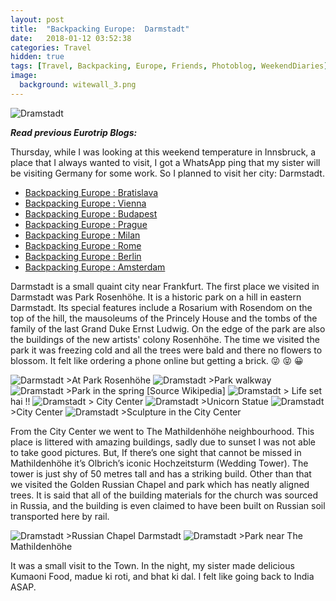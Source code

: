 ```yaml
---
layout: post
title:  "Backpacking Europe:  Darmstadt"
date:   2018-01-12 03:52:38
categories: Travel
hidden: true
tags: [Travel, Backpacking, Europe, Friends, Photoblog, WeekendDiaries]
image:
  background: witewall_3.png
---
```

<img src="https://i.imgur.com/yF4htGH.jpg" alt="Dramstadt">

**_Read previous Eurotrip Blogs:_**

Thursday, while I was looking at this weekend temperature in Innsbruck, a place that I always wanted to visit, I got a WhatsApp ping that my sister will be visiting Germany for some work. So I planned to visit her city: Darmstadt.

+ <a href="http://yogeshpandey.in/travel/Backpacking-Europe-Bratislava/">Backpacking Europe : Bratislava</a>
+ <a href="http://yogeshpandey.in/travel/Backpacking-Europe-Vienna/">Backpacking Europe : Vienna</a>
+ <a href="http://yogeshpandey.in/travel/Backpacking-Europe-Budapest/">Backpacking Europe : Budapest</a>
+ <a href="http://yogeshpandey.in/travel/Backpacking-Europe-Prague/">Backpacking Europe : Prague</a>
+ <a href="http://yogeshpandey.in/travel/Backpacking-Europe-Milan/">Backpacking Europe : Milan</a>
+ <a href="http://yogeshpandey.in/travel/Backpacking-Europe-ROME/">Backpacking Europe :  Rome</a>
+ <a href="http://yogeshpandey.in/travel/Backpacking-Europe-Berlin/">Backpacking Europe : Berlin</a>
+ <a href="http://yogeshpandey.in/travel/Backpacking-Europe-Amsterdam/">Backpacking Europe : Amsterdam</a>

Darmstadt is a small quaint city near Frankfurt. The first place we visited in Darmstadt was Park Rosenhöhe. It is a historic park on a hill in eastern Darmstadt. Its special features include a Rosarium with Rosendom on the top of the hill, the mausoleums of the Princely House and the tombs of the family of the last Grand Duke Ernst Ludwig. On the edge of the park are also the buildings of the new artists' colony Rosenhöhe. The time we visited the park it was freezing cold and all the trees were bald and there no flowers to blossom. It felt like ordering a phone online but getting a brick. :stuck_out_tongue_winking_eye: :stuck_out_tongue_closed_eyes: :grinning:


<img src="https://i.imgur.com/oTU6IHF.jpg" alt="Darmstadt">
>At Park Rosenhöhe

<img src="https://i.imgur.com/EDvTa6d.jpg" alt="Dramstadt">
>Park walkway

<img src="https://i.imgur.com/bqa526z.jpg" alt="Dramstadt">
>Park in the spring [Source Wikipedia]

<img src="https://i.imgur.com/LowhOZS.jpg" alt="Dramstadt">
> Life set hai !!

<img src="https://i.imgur.com/Hp0HO2N.jpg" alt="Dramstadt">
> City Center

<img src="https://i.imgur.com/acS0Zfn.jpg" alt="Dramstadt">
>Unicorn Statue

<img src="https://i.imgur.com/Zh0P34O.jpg" alt="Dramstadt">
>City Center

<img src="https://i.imgur.com/kzIhANJ.jpg" alt="Dramstadt">
>Sculpture in the City Center


From the City Center we went to The Mathildenhöhe neighbourhood. This place is littered with amazing buildings, sadly due to sunset I was not able to take good pictures. But, If there’s one sight that cannot be missed in Mathildenhöhe it’s Olbrich’s iconic Hochzeitsturm (Wedding Tower). The tower is just shy of 50 metres tall and has a striking build. Other than that we visited the Golden Russian Chapel and park which has neatly aligned trees. It is said that all of the building materials for the church was sourced in Russia, and the building is even claimed to have been built on Russian soil transported here by rail.

<img src="https://i.imgur.com/5kRsPLj.jpg" alt="Dramstadt">
>Russian Chapel Darmstadt

<img src="https://i.imgur.com/EsTHXiR.jpg" alt="Dramstadt">
>Park near The Mathildenhöhe

It was a small visit to the Town. In the night, my sister made delicious Kumaoni Food, madue ki roti, and bhat ki dal. I felt like going back to India ASAP.
